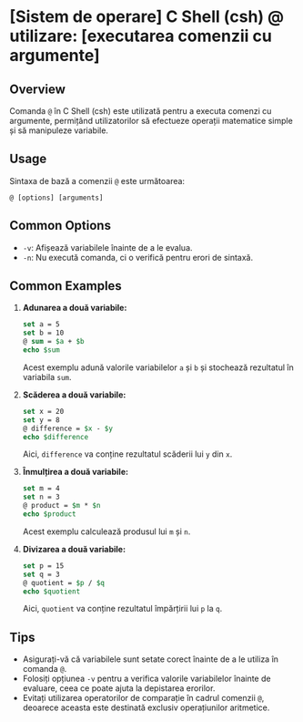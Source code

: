# [Sistem de operare] C Shell (csh) @ utilizare: [executarea comenzii cu argumente]

## Overview
Comanda `@` în C Shell (csh) este utilizată pentru a executa comenzi cu argumente, permițând utilizatorilor să efectueze operații matematice simple și să manipuleze variabile.

## Usage
Sintaxa de bază a comenzii `@` este următoarea:

```
@ [options] [arguments]
```

## Common Options
- `-v`: Afișează variabilele înainte de a le evalua.
- `-n`: Nu execută comanda, ci o verifică pentru erori de sintaxă.

## Common Examples
1. **Adunarea a două variabile:**
   ```csh
   set a = 5
   set b = 10
   @ sum = $a + $b
   echo $sum
   ```
   Acest exemplu adună valorile variabilelor `a` și `b` și stochează rezultatul în variabila `sum`.

2. **Scăderea a două variabile:**
   ```csh
   set x = 20
   set y = 8
   @ difference = $x - $y
   echo $difference
   ```
   Aici, `difference` va conține rezultatul scăderii lui `y` din `x`.

3. **Înmulțirea a două variabile:**
   ```csh
   set m = 4
   set n = 3
   @ product = $m * $n
   echo $product
   ```
   Acest exemplu calculează produsul lui `m` și `n`.

4. **Divizarea a două variabile:**
   ```csh
   set p = 15
   set q = 3
   @ quotient = $p / $q
   echo $quotient
   ```
   Aici, `quotient` va conține rezultatul împărțirii lui `p` la `q`.

## Tips
- Asigurați-vă că variabilele sunt setate corect înainte de a le utiliza în comanda `@`.
- Folosiți opțiunea `-v` pentru a verifica valorile variabilelor înainte de evaluare, ceea ce poate ajuta la depistarea erorilor.
- Evitați utilizarea operatorilor de comparație în cadrul comenzii `@`, deoarece aceasta este destinată exclusiv operațiunilor aritmetice.